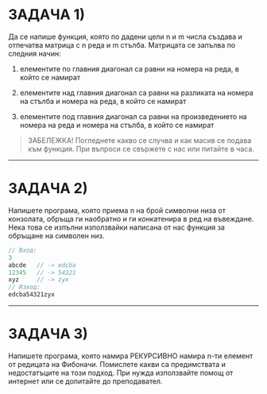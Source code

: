 # ЗАДАЧА 1)

Да се напише функция, която по дадени цели n и m числа създава и отпечатва матрица с n реда и m стълба. Матрицата се запълва по следния начин:

1.  елементите по главния диагонал са равни на номера на реда, в който се намират

2.  елементите над главния диагонал са равни на разликата на номера на стълба и номера на реда, в който се намират

3.  елементите под главния диагонал са равни на произведението на номера на реда и номера на стълба, в който се намират

> ЗАБЕЛЕЖКА! Погледнете какво се случва и как масив се подава към функция. При въпроси се свържете с нас или питайте в часа.

---

# ЗАДАЧА 2)

Напишете програма, която приема n на брой символни низа от конзолата, обръща ги наобратно и ги конкатенира в ред на въвеждане. Нека това се изпълни използвайки написана от нас функция за обръщане на символен низ.

```c++
// Вход:
3
abcde   // -> edcba
12345   // -> 54321
xyz     // -> zyx
// Изход:
edcba54321zyx
```

>

---

# ЗАДАЧА 3)

Напишете програма, която намира РЕКУРСИВНО намира n-ти елемент от редицата на Фибоначи. Помислете какви са предимствата и недостатъците на този подход. При нужда използвайте помощ от интернет или се допитайте до преподавател.
